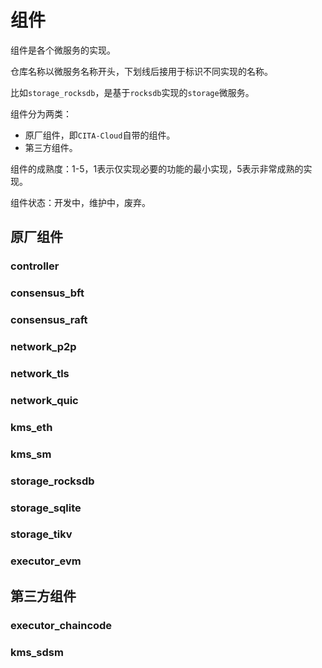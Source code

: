 # 组件

组件是各个微服务的实现。

仓库名称以微服务名称开头，下划线后接用于标识不同实现的名称。

比如`storage_rocksdb`，是基于`rocksdb`实现的`storage`微服务。

组件分为两类：

* 原厂组件，即`CITA-Cloud`自带的组件。
* 第三方组件。

组件的成熟度：1-5，1表示仅实现必要的功能的最小实现，5表示非常成熟的实现。

组件状态：开发中，维护中，废弃。

## 原厂组件

### controller

### consensus_bft

### consensus_raft

### network_p2p

### network_tls

### network_quic

### kms_eth

### kms_sm

### storage_rocksdb

### storage_sqlite

### storage_tikv

### executor_evm

## 第三方组件

### executor_chaincode

### kms_sdsm

